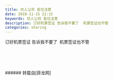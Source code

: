 ```yaml
---
title: 坑人公司 各位注意
date: 2018-11-15 22:15
keywords: 坑人公司 各位注意
description: 订好机票签证 告诉我不要了  机票签证也不管
categories: sharing
---
```

<td class="t_f" id="postmessage_2286270">

订好机票签证 告诉我不要了  机票签证也不管<br/>
<img alt="" border="0" class="zoom" data-cf-modified-69f01775ce77af7b4ff7df0b-="" file="http://www.flw.ph/data/appbyme/upload/image/201811/15/DkOlI6QYk90P.jpg" id="aimg_xh7Fj" lazyloadthumb="1" onclick="" onmouseover="" src="http://www.flw.ph/data/appbyme/upload/image/201811/15/DkOlI6QYk90P.jpg"/><br/>
<br/>
<img alt="" border="0" class="zoom" data-cf-modified-69f01775ce77af7b4ff7df0b-="" file="http://www.flw.ph/data/appbyme/upload/image/201811/15/BWYi8LKnPba9.jpg" id="aimg_bm2z0" lazyloadthumb="1" onclick="" onmouseover="" src="http://www.flw.ph/data/appbyme/upload/image/201811/15/BWYi8LKnPba9.jpg"/><br/>
<br/>
<img alt="" border="0" class="zoom" data-cf-modified-69f01775ce77af7b4ff7df0b-="" file="http://www.flw.ph/data/appbyme/upload/image/201811/15/tiJZA4E7ZcaA.jpg" id="aimg_fg7Rk" lazyloadthumb="1" onclick="" onmouseover="" src="http://www.flw.ph/data/appbyme/upload/image/201811/15/tiJZA4E7ZcaA.jpg"/><br/>
<br/>
<img alt="" border="0" class="zoom" data-cf-modified-69f01775ce77af7b4ff7df0b-="" file="http://www.flw.ph/data/appbyme/upload/image/201811/15/K21rrtAxNY7a.jpg" id="aimg_Gd66G" lazyloadthumb="1" onclick="" onmouseover="" src="http://www.flw.ph/data/appbyme/upload/image/201811/15/K21rrtAxNY7a.jpg"/><br/>
<br/>
</td>
###### 转载自[菲龙网]